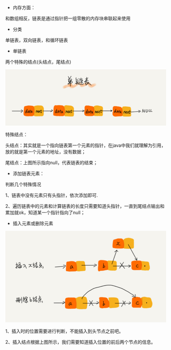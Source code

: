 - 内存方面：

和数组相反，链表是通过指针把一组零散的内存块串联起来使用

- 分类

单链表，双向链表，和循环链表

- 单链表

两个特殊的结点(头结点，尾结点)

![单链表](/src/main/java/LinkedListDemo/pic/single.jpg)

特殊结点：

头结点：其实就是一个指向链表第一个元素的指针，在java中我们就理解为引用，放的就是第一个元素的地址，没有数据；

尾结点：上图所示指向null，代表链表的结束；


- 添加链表元素：

判断几个特殊情况

1、链表中没有元素只有头指针，依次添加即可.

2、遍历链表中的元素和计算链表的长度只需要知道头指针，一直到尾结点输出和累加就ok，知道某一个指针指向了null；


- 插入元素或删除元素

![插入或删除](/src/main/java/LinkedListDemo/pic/insertOrdelete.jpg)

1、插入时的位置需要进行判断，不能插入到头节点之前吧。

2、插入结点根据上图所示，我们需要知道插入位置的前后两个节点的信息。




